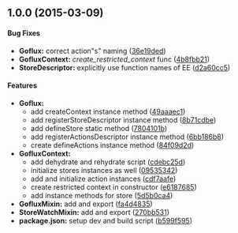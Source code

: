 ## 1.0.0 (2015-03-09)


#### Bug Fixes

* **Goflux:** correct action"s" naming ([36e19ded](https://github.com/tomchentw/goflux/commit/36e19ded2e302bb769d18cfe816b6c778fc5a742))
* **GofluxContext:** _create_restricted_context_ func ([4b8fbb21](https://github.com/tomchentw/goflux/commit/4b8fbb217e3e0f2822d19ae5963daa8da695e428))
* **StoreDescriptor:** explicitly use function names of EE ([d2a60cc5](https://github.com/tomchentw/goflux/commit/d2a60cc51add6f803b4e2a8fa59549dd0ab63a82))


#### Features

* **Goflux:**
  * add createContext instance method ([49aaaec1](https://github.com/tomchentw/goflux/commit/49aaaec1e79831d3ce1651c6c5ac696a8836b637))
  * add registerStoreDescriptor instance method ([8b71cdbe](https://github.com/tomchentw/goflux/commit/8b71cdbe7d5f939203e0a184a80bf86704a23d14))
  * add defineStore static method ([7804101b](https://github.com/tomchentw/goflux/commit/7804101bd1ad69eccf60c45cca5ccc2a4400947d))
  * add registerActionsDescriptor instance method ([6bb186b8](https://github.com/tomchentw/goflux/commit/6bb186b80d9faecfd1c7be517e18966a07417bab))
  * create defineActions instance method ([84f09d2d](https://github.com/tomchentw/goflux/commit/84f09d2d9d1d726381756a2bd2e3b3dbf61ce5d1))
* **GofluxContext:**
  * add dehydrate and rehydrate script ([cdebc25d](https://github.com/tomchentw/goflux/commit/cdebc25d5e3fe8791a1c517f6adf73eb747f31df))
  * initialize stores instances as well ([09535342](https://github.com/tomchentw/goflux/commit/09535342dc92303bec16b86a21694b71cf5b95d2))
  * add and initialize action instances ([cdf7aafe](https://github.com/tomchentw/goflux/commit/cdf7aafe7773490eb53c68aac7773d5a67f3701e))
  * create restricted context in constructor ([e6187685](https://github.com/tomchentw/goflux/commit/e61876854305e5e51068a77eb0fd232eb1eaf938))
  * add instance methods for store ([5d5b0ca4](https://github.com/tomchentw/goflux/commit/5d5b0ca46f4aeff484c3f74735f9fbff4bed9e8c))
* **GofluxMixin:** add and export ([fa4d4835](https://github.com/tomchentw/goflux/commit/fa4d48357f3c906a2c8368441398f443dddfe784))
* **StoreWatchMixin:** add and export ([270bb531](https://github.com/tomchentw/goflux/commit/270bb5316327a5f623675272f18390cb0fc87f6b))
* **package.json:** setup dev and build script ([b599f595](https://github.com/tomchentw/goflux/commit/b599f595c44be3cb6985ba5ea49a4b2892059faa))

